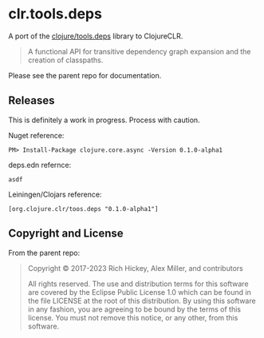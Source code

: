 # clr.tools.deps

A port of the [clojure/tools.deps](https://github.com/clojure/tools.deps) library to ClojureCLR.

> A functional API for transitive dependency graph expansion and the creation of classpaths.

Please see the parent repo for documentation.

## Releases

This is definitely a work in progress.
Process with caution.


Nuget reference:

```PM> Install-Package clojure.core.async -Version 0.1.0-alpha1```

deps.edn refernce:

```asdf```

Leiningen/Clojars reference:

```[org.clojure.clr/toos.deps "0.1.0-alpha1"]```

## Copyright and License

From the parent repo:

> Copyright © 2017-2023 Rich Hickey, Alex Miller, and contributors
> 
> All rights reserved. The use and distribution terms for this software are covered by the Eclipse Public License 1.0 which can be found in the file LICENSE at the root of this distribution. By using this software in any fashion, you are agreeing to be bound by the terms of this license. You must not remove this notice, or any other, from this software.